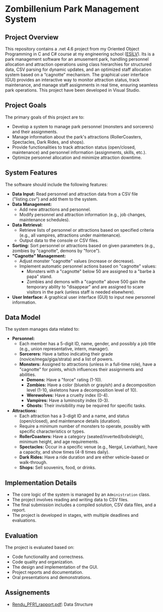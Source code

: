 #   Zombillenium Park Management System

##   Project Overview

This repository contains a .net 4.6 project from my Oriented Object Programming in C and C# course at my engineering school ([ESILV](https://www.esilv.fr)). 
Its is a park management software for an amusement park, handling personnel allocation and attraction operations using class hierarchies for structured data, CSV parsing for dynamic updates, and an optimized staff allocation system based on a “cagnotte” mechanism. 
The graphical user interface (GUI) provides an interactive way to monitor attraction status, track maintenance, and manage staff assignments in real time, ensuring seamless park operations.
This project have been developed in Visual Studio.

##   Project Goals

The primary goals of this project are to:

* Develop a system to manage park personnel (monsters and sorcerers) and their assignments.
* Manage information about the park's attractions (RollerCoasters, Spectacles, Dark Rides, and shops).
* Provide functionalities to track attraction status (open/closed, maintenance) and personnel information (assignments, skills, etc.).
* Optimize personnel allocation and minimize attraction downtime.

##   System Features

The software should include the following features:

* **Data Input:** Read personnel and attraction data from a CSV file ("listing.csv") and add them to the system.
* **Data Management:**
    * Add new attractions and personnel.
    * Modify personnel and attraction information (e.g., job changes, maintenance schedules).
* **Data Retrieval:**
    * Retrieve lists of personnel or attractions based on specified criteria (e.g., all vampires, attractions under maintenance).
    * Output data to the console or CSV files.
* **Sorting:** Sort personnel or attractions based on given parameters (e.g., zombies by "cagnotte", demons by "force").
* **"Cagnotte" Management:**
    * Adjust monster "cagnotte" values (increase or decrease).
    * Implement automatic personnel actions based on "cagnotte" values:
        * Monsters with a "cagnotte" below 50 are assigned to a "barbe à papa" stand.
        * Zombies and demons with a "cagnotte" above 500 gain the temporary ability to "disappear" and are assigned to scare visitors in the park (unless staff is needed elsewhere).
* **User Interface:** A graphical user interface (GUI) to input new personnel information.

##   Data Model

The system manages data related to:

* **Personnel:**
    * Each member has a 5-digit ID, name, gender, and possibly a job title (e.g., union representative, intern, manager).
    * **Sorcerers:** Have a tattoo indicating their grade (novice/mega/giga/strata) and a list of powers.
    * **Monsters:** Assigned to attractions (unless in a full-time role), have a "cagnotte" for points, which influences their assignments and abilities.
        * **Demons:** Have a "force" rating (1-10).
        * **Zombies:** Have a color (blueish or grayish) and a decomposition level (1-10, skeletons have a decomposition level of 10).
        * **Werewolves:** Have a cruelty index (0-4).
        * **Vampires:** Have a luminosity index (0-3).
        * **Ghosts:** Their invisibility may be required for specific tasks.
* **Attractions:**
    * Each attraction has a 3-digit ID and a name, and status (open/closed), and maintenance details (duration).
    * Require a minimum number of monsters to operate, possibly with specific characteristics or types.
    * **RollerCoasters:** Have a category (seated/inverted/bobsleigh), minimum height, and age requirements.
    * **Spectacles:** Occur in a specific venue (e.g., Nergal, Leviathan), have a capacity, and show times (4-8 times daily).
    * **Dark Rides:** Have a ride duration and are either vehicle-based or walk-through.
    * **Shops:** Sell souvenirs, food, or drinks.

##   Implementation Details

* The core logic of the system is managed by an `Administration` class.
* The project involves reading and writing data to CSV files.
* The final submission includes a compiled solution, CSV data files, and a report.
* The project is developed in stages, with multiple deadlines and evaluations.

##   Evaluation

The project is evaluated based on:

* Code functionality and correctness.
* Code quality and organization.
* The design and implementation of the GUI.
* Project reports and documentation.
* Oral presentations and demonstrations.

##   Assignements

* [Rendu_PFR1_rapport.pdf](https://github.com/Hugo-Perr/2017-2018-ESILV_Management_Software_in_C/blob/master/Rendu_PFR1_rapport.pdf): Data Structure

